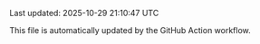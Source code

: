 Last updated: 2025-10-29 21:10:47 UTC

This file is automatically updated by the GitHub Action workflow.
